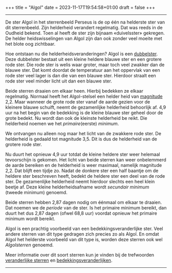 +++
title = "Algol"
date = 2023-11-17T19:54:58+01:00
draft = false
+++


-------------------------------------------------------------------------------------
De ster Algol in het sterrenbeeld Perseus is de op één na helderste ster
van dit sterrenbeeld. Zijn helderheid verandert regelmatig. Dat was
reeds in de Oudheid bekend. Toen al heeft de ster zijn bijnaam
«duivelsster» gekregen. De helder heidswisselingen van Algol zijn dan
ook zonder veel moeite met het blote oog zichtbaar.

Hoe ontstaan nu die helderheidsveranderingen? Algol is een
[dubbelster](/encyclopedie/dubbelster). Deze dubbelster bestaat uit een
kleine heldere blauwe ster en een grotere rode ster. Die rode ster is
welis waar groter, maar toch veel zwakker dan de blauwe ster. Dat komt
doordat de temperatuur aan het oppervlak van een rode ster veel lager is
dan die van een blauwe ster. Hierdoor straalt een rode ster veel minder
licht uit dan een blauwe ster.

Beide sterren draaien om elkaar heen. Hierbij bedekken ze elkaar
regelmatig. Normaal heeft het Algol-stelsel een helder heid van
[magnitude](/encyclopedie/magnitude) 2,2. Maar wanneer de grote rode ster
vanaf de aarde gezien voor de kleinere blauwe schuift, neemt de
gezamenlijke helderheid behoorlijk af. 4,9 uur na het begin van de
bedekking is de kleine blauwe ster geheel door de grote bedekt. Nu wordt
dan ook de kleinste helderheid be reikt. Die helderheid noemen we het
*primaire*(eerste) *minimum*.

We ontvangen nu alleen nog maar het licht van de zwakkere rode ster. De
helderheid is gedaald tot magnitude 3,5. Dit is dus de helderheid van de
grotere rode ster.

Nu duurt het opnieuw 4,9 uur totdat de kleine heldere ster weer helemaal
tevoorschijn is gekomen. Het licht van beide sterren kan weer
onbelemmerd de aarde bereiken en de helderheid is weer maximaal,
namelijk magnitude 2,2. Dat blijft een tijdje zo. Nadat de donkere ster
een half baantje om de heldere ster beschreven heeft, bedekt de heldere
ster een deel van de rode ster. De gezamenlijke helderheid neemt
hierdoor slechts een heel klein beetje af. Deze kleine helderheidsafname
wordt *secundair minimum* (tweede minimum) genoemd.

Beide sterren hebben 2,87 dagen nodig om éénmaal om elkaar te draaien.
Dat noemen we de *periode* van de ster. Is het primaire minimum bereikt,
dan duurt het dus 2,87 dagen (ofwel 68,8 uur) voordat opnieuw het
primaire minimum wordt bereikt.

Algol is een prachtig voorbeeld van een bedekkingsveranderlijke ster.
Veel andere sterren van dit type gedragen zich precies zo als Algol. En
omdat Algol het helderste voorbeeld van dit type is, worden deze sterren
ook wel *Algolsterren* genoemd.

Meer informatie over dit soort sterren kun je vinden bij de trefwoorden
[veranderlijke sterren](/encyclopedie/verander) en
[bedekkingsveranderlijken](/encyclopedie/bedekking).

-------------------------------------------------------------------------------------------------
